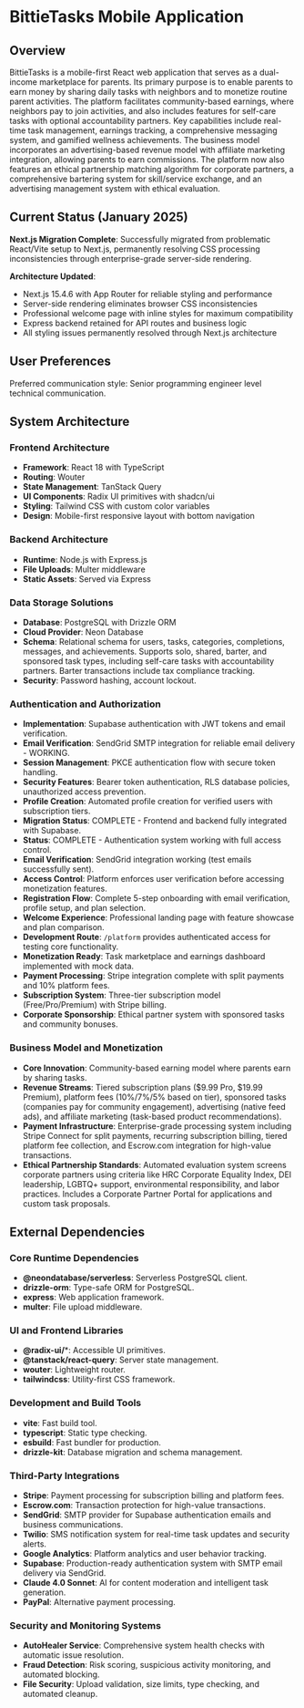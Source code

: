 # BittieTasks Mobile Application

## Overview
BittieTasks is a mobile-first React web application that serves as a dual-income marketplace for parents. Its primary purpose is to enable parents to earn money by sharing daily tasks with neighbors and to monetize routine parent activities. The platform facilitates community-based earnings, where neighbors pay to join activities, and also includes features for self-care tasks with optional accountability partners. Key capabilities include real-time task management, earnings tracking, a comprehensive messaging system, and gamified wellness achievements. The business model incorporates an advertising-based revenue model with affiliate marketing integration, allowing parents to earn commissions. The platform now also features an ethical partnership matching algorithm for corporate partners, a comprehensive bartering system for skill/service exchange, and an advertising management system with ethical evaluation.

## Current Status (January 2025)
**Next.js Migration Complete**: Successfully migrated from problematic React/Vite setup to Next.js, permanently resolving CSS processing inconsistencies through enterprise-grade server-side rendering.

**Architecture Updated**:
- Next.js 15.4.6 with App Router for reliable styling and performance
- Server-side rendering eliminates browser CSS inconsistencies
- Professional welcome page with inline styles for maximum compatibility
- Express backend retained for API routes and business logic
- All styling issues permanently resolved through Next.js architecture

## User Preferences
Preferred communication style: Senior programming engineer level technical communication.

## System Architecture

### Frontend Architecture
- **Framework**: React 18 with TypeScript
- **Routing**: Wouter
- **State Management**: TanStack Query
- **UI Components**: Radix UI primitives with shadcn/ui
- **Styling**: Tailwind CSS with custom color variables
- **Design**: Mobile-first responsive layout with bottom navigation

### Backend Architecture
- **Runtime**: Node.js with Express.js
- **File Uploads**: Multer middleware
- **Static Assets**: Served via Express

### Data Storage Solutions
- **Database**: PostgreSQL with Drizzle ORM
- **Cloud Provider**: Neon Database
- **Schema**: Relational schema for users, tasks, categories, completions, messages, and achievements. Supports solo, shared, barter, and sponsored task types, including self-care tasks with accountability partners. Barter transactions include tax compliance tracking.
- **Security**: Password hashing, account lockout.

### Authentication and Authorization
- **Implementation**: Supabase authentication with JWT tokens and email verification.
- **Email Verification**: SendGrid SMTP integration for reliable email delivery - WORKING.
- **Session Management**: PKCE authentication flow with secure token handling.
- **Security Features**: Bearer token authentication, RLS database policies, unauthorized access prevention.
- **Profile Creation**: Automated profile creation for verified users with subscription tiers.
- **Migration Status**: COMPLETE - Frontend and backend fully integrated with Supabase.
- **Status**: COMPLETE - Authentication system working with full access control.
- **Email Verification**: SendGrid integration working (test emails successfully sent).
- **Access Control**: Platform enforces user verification before accessing monetization features.
- **Registration Flow**: Complete 5-step onboarding with email verification, profile setup, and plan selection.
- **Welcome Experience**: Professional landing page with feature showcase and plan comparison.
- **Development Route**: `/platform` provides authenticated access for testing core functionality.
- **Monetization Ready**: Task marketplace and earnings dashboard implemented with mock data.
- **Payment Processing**: Stripe integration complete with split payments and 10% platform fees.
- **Subscription System**: Three-tier subscription model (Free/Pro/Premium) with Stripe billing.
- **Corporate Sponsorship**: Ethical partner system with sponsored tasks and community bonuses.

### Business Model and Monetization
- **Core Innovation**: Community-based earning model where parents earn by sharing tasks.
- **Revenue Streams**: Tiered subscription plans ($9.99 Pro, $19.99 Premium), platform fees (10%/7%/5% based on tier), sponsored tasks (companies pay for community engagement), advertising (native feed ads), and affiliate marketing (task-based product recommendations).
- **Payment Infrastructure**: Enterprise-grade processing system including Stripe Connect for split payments, recurring subscription billing, tiered platform fee collection, and Escrow.com integration for high-value transactions.
- **Ethical Partnership Standards**: Automated evaluation system screens corporate partners using criteria like HRC Corporate Equality Index, DEI leadership, LGBTQ+ support, environmental responsibility, and labor practices. Includes a Corporate Partner Portal for applications and custom task proposals.

## External Dependencies

### Core Runtime Dependencies
- **@neondatabase/serverless**: Serverless PostgreSQL client.
- **drizzle-orm**: Type-safe ORM for PostgreSQL.
- **express**: Web application framework.
- **multer**: File upload middleware.

### UI and Frontend Libraries
- **@radix-ui/***: Accessible UI primitives.
- **@tanstack/react-query**: Server state management.
- **wouter**: Lightweight router.
- **tailwindcss**: Utility-first CSS framework.

### Development and Build Tools
- **vite**: Fast build tool.
- **typescript**: Static type checking.
- **esbuild**: Fast bundler for production.
- **drizzle-kit**: Database migration and schema management.

### Third-Party Integrations
- **Stripe**: Payment processing for subscription billing and platform fees.
- **Escrow.com**: Transaction protection for high-value transactions.
- **SendGrid**: SMTP provider for Supabase authentication emails and business communications.
- **Twilio**: SMS notification system for real-time task updates and security alerts.
- **Google Analytics**: Platform analytics and user behavior tracking.
- **Supabase**: Production-ready authentication system with SMTP email delivery via SendGrid.
- **Claude 4.0 Sonnet**: AI for content moderation and intelligent task generation.
- **PayPal**: Alternative payment processing.

### Security and Monitoring Systems
- **AutoHealer Service**: Comprehensive system health checks with automatic issue resolution.
- **Fraud Detection**: Risk scoring, suspicious activity monitoring, and automated blocking.
- **File Security**: Upload validation, size limits, type checking, and automated cleanup.
